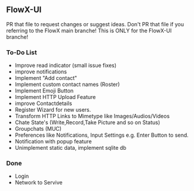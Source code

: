 ## FlowX-UI
PR that file to request changes or suggest ideas. Don't PR that file if you referring to the FlowX main branche! This is ONLY for the FlowX-UI branche!

### To-Do List
- Improve read indicator (small issue fixes)
- improve notifications
- Implement "Add contact"
- Implement custom contact names (Roster)
- Implement Emoji Button
- Implement HTTP Upload Feature
- improve Contactdetails
- Register Wizard for new users.
- Transform HTTP Links to Mimetype like Images/Audios/Videos
- Chate State's (Write,Record,Take Picture and so on Status)
- Groupchats (MUC)
- Preferences like Notifications, Input Settings e.g. Enter Button to send.
- Notification with popup feature
- Unimplement static data, implement sqlite db

### Done
- Login
- Network to Servive